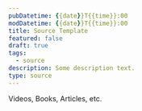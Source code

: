 ```yaml
---
pubDatetime: {{date}}T{{time}}:00
modDatetime: {{date}}T{{time}}:00
title: Source Template
featured: false
draft: true
tags:
  - source
description: Some description text.
type: source
---
```


Videos, Books, Articles, etc.
